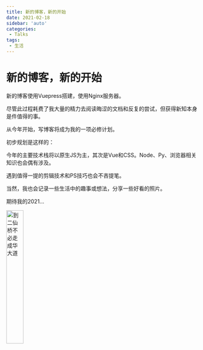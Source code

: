```yaml
---
title: 新的博客，新的开始
date: 2021-02-18
sidebar: 'auto'
categories:
 - Talks
tags:
 - 生活
---
```


# 新的博客，新的开始

新的博客使用Vuepress搭建，使用Nginx服务器。

尽管此过程耗费了我大量的精力去阅读晦涩的文档和反复的尝试，但获得新知本身是件值得的事。

从今年开始，写博客将成为我的一项必修计划。

初步规划是这样的：

今年的主要技术栈将以原生JS为主，其次是Vue和CSS。Node、Py、浏览器相关知识也会偶有涉及。

遇到值得一提的剪辑技术和PS技巧也会不吝提笔。

当然，我也会记录一些生活中的趣事或想法，分享一些好看的照片。

期待我的2021...

<img :src="$withBase('/imgs/talks/二仙桥.jpg')" alt="到二仙桥不必走成华大道" width="30%" height="30%">
<!-- !['到二仙桥'](../二仙桥.jpg "到二仙桥不必走成华大道") -->